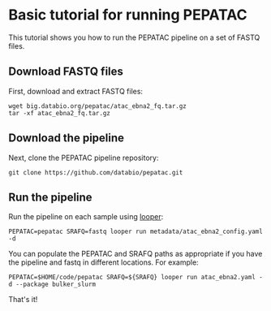 # Basic tutorial for running PEPATAC

This tutorial shows you how to run the PEPATAC pipeline on a set of FASTQ files. 

## Download FASTQ files

First, download and extract FASTQ files:

```
wget big.databio.org/pepatac/atac_ebna2_fq.tar.gz
tar -xf atac_ebna2_fq.tar.gz
```

## Download the pipeline

Next, clone the PEPATAC pipeline repository:

```
git clone https://github.com/databio/pepatac.git
```

## Run the pipeline

Run the pipeline on each sample using [looper](http://looper.databio.org):

```
PEPATAC=pepatac SRAFQ=fastq looper run metadata/atac_ebna2_config.yaml -d
```

You can populate the PEPATAC and SRAFQ paths as appropriate if you have the pipeline and fastq in different locations. For example:

```
PEPATAC=$HOME/code/pepatac SRAFQ=${SRAFQ} looper run atac_ebna2.yaml -d --package bulker_slurm
```

That's it!